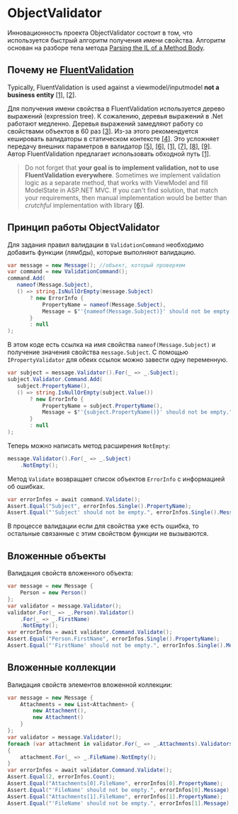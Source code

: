 # ObjectValidator
Инновационность проекта ObjectValidator состоит в том, что используется быстрый алгоритм получения имени свойства. Алгоритм основан на разборе тела метода
[Parsing the IL of a Method Body](https://www.codeproject.com/Articles/14058/Parsing-the-IL-of-a-Method-Body).

## Почему не [FluentValidation](https://github.com/JeremySkinner/FluentValidation)
Typically, FluentValidation is used against a viewmodel/inputmodel **not a business entity** [[1]](https://github.com/JeremySkinner/FluentValidation/issues/260#issuecomment-220558484), [[2]](http://stackoverflow.com/a/25313887).

Для получения имени свойства в FluentValidation используется дерево выражений (expression tree). К сожалению, деревья выражений в .Net работают медленно. Деревья выражений замедляют работу со свойствами объектов в 60 раз [[3]](https://github.com/AVPolyakov/PropertyInfoBenchmark). Из-за этого рекомендуется кешировать валидаторы в статическом контексте [[4]](https://github.com/JeremySkinner/FluentValidation/wiki/b.-Creating-a-Validator#a-note-on-performance). Это усложняет передачу внешних параметров в валидатор
[[5]](https://github.com/JeremySkinner/FluentValidation/issues/449),
[[6]](http://stackoverflow.com/a/29809446),
[[1]](https://github.com/JeremySkinner/FluentValidation/issues/260#issuecomment-220558484),
[[7]](http://stackoverflow.com/q/32247571),
[[8]](http://stackoverflow.com/q/3317706),
[[9]](http://stackoverflow.com/q/18664943).
Автор FluentValidation предлагает использовать обходной путь [[1]](https://github.com/JeremySkinner/FluentValidation/issues/260#issuecomment-220558484).

>Do not forget that **your goal is to implement validation, not to use FluentValidation everywhere**. Sometimes we implement validation logic as a separate method, that works with ViewModel and fill ModelState in ASP.NET MVC.
>If you can't find solution, that match your requirements, then manual implementation would be better than _crutchful_ implementation with library [[6]](http://stackoverflow.com/a/29809446).

## Принцип работы ObjectValidator
Для задания правил валидации в `ValidationCommand` необходимо добавить функции (лямбды), которые выполняют валидацию.
 ```csharp
var message = new Message(); //объект, который проверяем
var command = new ValidationCommand();
command.Add(
    nameof(Message.Subject),
    () => string.IsNullOrEmpty(message.Subject)
        ? new ErrorInfo {
            PropertyName = nameof(Message.Subject),
            Message = $"'{nameof(Message.Subject)}' should not be empty."
        }
        : null
);
```
В этом коде есть ссылка на имя свойства `nameof(Message.Subject)` и получение значения свойства `message.Subject`. С помощью `IPropertyValidator` для обеих ссылок можно завести одну переменную.
 ```csharp
var subject = message.Validator().For(_ => _.Subject);
subject.Validator.Command.Add(
    subject.PropertyName(),
    () => string.IsNullOrEmpty(subject.Value())
        ? new ErrorInfo {
            PropertyName = subject.PropertyName(),
            Message = $"'{subject.PropertyName()}' should not be empty."
        }
        : null
);
```
Теперь можно написать метод расширения `NotEmpty`:
```csharp
message.Validator().For(_ => _.Subject)
    .NotEmpty();
```
Метод `Validate` возвращает список объектов `ErrorInfo` с информацией об ошибках.
 ```csharp
var errorInfos = await command.Validate();
Assert.Equal("Subject", errorInfos.Single().PropertyName);
Assert.Equal("'Subject' should not be empty.", errorInfos.Single().Message);
```
В процессе валидации если для свойства уже есть ошибка, то остальные связанные с этим свойством функции не вызываются.

## Вложенные объекты
Валидация свойств вложенного объекта:
```csharp
var message = new Message {
    Person = new Person()
};
var validator = message.Validator();
validator.For(_ => _.Person).Validator()
    .For(_ => _.FirstName)
    .NotEmpty();
var errorInfos = await validator.Command.Validate();
Assert.Equal("Person.FirstName", errorInfos.Single().PropertyName);
Assert.Equal("'FirstName' should not be empty.", errorInfos.Single().Message);
```

## Вложенные коллекции
Валидация свойств элементов вложенной коллекции:
```csharp
var message = new Message {
    Attachments = new List<Attachment> {
        new Attachment(),
        new Attachment()
    }
};
var validator = message.Validator();
foreach (var attachment in validator.For(_ => _.Attachments).Validators())
{
    attachment.For(_ => _.FileName).NotEmpty();
}
var errorInfos = await validator.Command.Validate();
Assert.Equal(2, errorInfos.Count);
Assert.Equal("Attachments[0].FileName", errorInfos[0].PropertyName);
Assert.Equal("'FileName' should not be empty.", errorInfos[0].Message);
Assert.Equal("Attachments[1].FileName", errorInfos[1].PropertyName);
Assert.Equal("'FileName' should not be empty.", errorInfos[1].Message);
```
